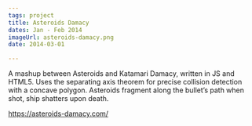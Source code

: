 ```yaml
---
tags: project
title: Asteroids Damacy
dates: Jan - Feb 2014
imageUrl: asteroids-damacy.png
date: 2014-03-01

---
```


A mashup between Asteroids and Katamari Damacy, written in JS and HTML5. Uses the separating axis theorem for precise collision detection with a concave polygon. Asteroids fragment along the bullet’s path when shot, ship shatters upon death.

https://asteroids-damacy.com/